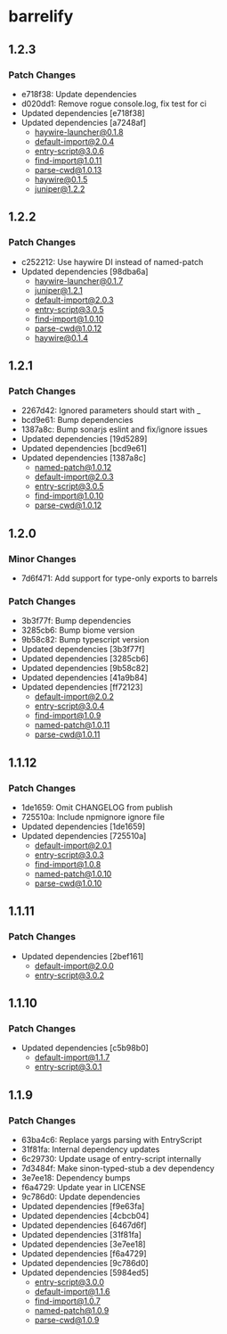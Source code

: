 # barrelify

## 1.2.3

### Patch Changes

- e718f38: Update dependencies
- d020dd1: Remove rogue console.log, fix test for ci
- Updated dependencies [e718f38]
- Updated dependencies [a7248af]
  - haywire-launcher@0.1.8
  - default-import@2.0.4
  - entry-script@3.0.6
  - find-import@1.0.11
  - parse-cwd@1.0.13
  - haywire@0.1.5
  - juniper@1.2.2

## 1.2.2

### Patch Changes

- c252212: Use haywire DI instead of named-patch
- Updated dependencies [98dba6a]
  - haywire-launcher@0.1.7
  - juniper@1.2.1
  - default-import@2.0.3
  - entry-script@3.0.5
  - find-import@1.0.10
  - parse-cwd@1.0.12
  - haywire@0.1.4

## 1.2.1

### Patch Changes

- 2267d42: Ignored parameters should start with \_
- bcd9e61: Bump dependencies
- 1387a8c: Bump sonarjs eslint and fix/ignore issues
- Updated dependencies [19d5289]
- Updated dependencies [bcd9e61]
- Updated dependencies [1387a8c]
  - named-patch@1.0.12
  - default-import@2.0.3
  - entry-script@3.0.5
  - find-import@1.0.10
  - parse-cwd@1.0.12

## 1.2.0

### Minor Changes

- 7d6f471: Add support for type-only exports to barrels

### Patch Changes

- 3b3f77f: Bump dependencies
- 3285cb6: Bump biome version
- 9b58c82: Bump typescript version
- Updated dependencies [3b3f77f]
- Updated dependencies [3285cb6]
- Updated dependencies [9b58c82]
- Updated dependencies [41a9b84]
- Updated dependencies [ff72123]
  - default-import@2.0.2
  - entry-script@3.0.4
  - find-import@1.0.9
  - named-patch@1.0.11
  - parse-cwd@1.0.11

## 1.1.12

### Patch Changes

- 1de1659: Omit CHANGELOG from publish
- 725510a: Include npmignore ignore file
- Updated dependencies [1de1659]
- Updated dependencies [725510a]
  - default-import@2.0.1
  - entry-script@3.0.3
  - find-import@1.0.8
  - named-patch@1.0.10
  - parse-cwd@1.0.10

## 1.1.11

### Patch Changes

- Updated dependencies [2bef161]
  - default-import@2.0.0
  - entry-script@3.0.2

## 1.1.10

### Patch Changes

- Updated dependencies [c5b98b0]
  - default-import@1.1.7
  - entry-script@3.0.1

## 1.1.9

### Patch Changes

- 63ba4c6: Replace yargs parsing with EntryScript
- 31f81fa: Internal dependency updates
- 6c29730: Update usage of entry-script internally
- 7d3484f: Make sinon-typed-stub a dev dependency
- 3e7ee18: Dependency bumps
- f6a4729: Update year in LICENSE
- 9c786d0: Update dependencies
- Updated dependencies [f9e63fa]
- Updated dependencies [4cbcb04]
- Updated dependencies [6467d6f]
- Updated dependencies [31f81fa]
- Updated dependencies [3e7ee18]
- Updated dependencies [f6a4729]
- Updated dependencies [9c786d0]
- Updated dependencies [5984ed5]
  - entry-script@3.0.0
  - default-import@1.1.6
  - find-import@1.0.7
  - named-patch@1.0.9
  - parse-cwd@1.0.9
